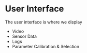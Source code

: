 # User Interface

The user interface is where we display
 - Video
 - Sensor Data
 - Logs
 - Parameter Calibration & Selection

